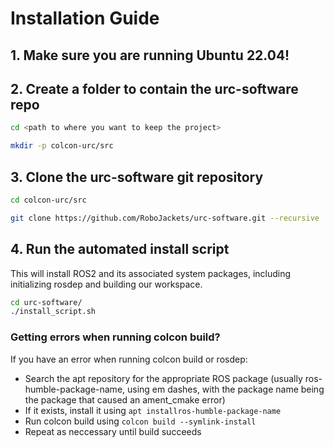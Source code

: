 # Installation Guide

## 1. Make sure you are running Ubuntu 22.04!

## 2. Create a folder to contain the urc-software repo
```bash
cd <path to where you want to keep the project>
```
```bash
mkdir -p colcon-urc/src
```

## 3. Clone the urc-software git repository 
```bash
cd colcon-urc/src
```
```bash
git clone https://github.com/RoboJackets/urc-software.git --recursive
```
## 4. Run the automated install script
This will install ROS2 and its associated system packages, including initializing rosdep and building our workspace.

```bash
cd urc-software/
./install_script.sh
```
### Getting errors when running colcon build?
If you have an error when running colcon build or rosdep:
- Search the apt repository for the appropriate ROS package (usually ros-humble-package-name, using em dashes, with the package name being the package that caused an ament_cmake error)
- If it exists, install it using `apt installros-humble-package-name`
- Run colcon build using `colcon build --symlink-install`
- Repeat as neccessary until build succeeds
